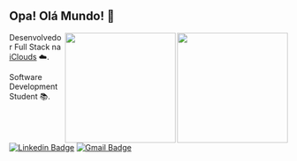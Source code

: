 ## Opa! Olá Mundo! 👋
  
<!--   <img align="right" height="200" src="https://media.giphy.com/media/vvcvtGPa4hSiN4TgeY/giphy.gif"/> -->
  <img height="200" align="right" src="https://media4.giphy.com/media/TcdpZwYDPlWXC/giphy.gif"/>
  <img align="right" height="200" src="https://64.media.tumblr.com/fc7eb06f16f4307687b8f4e2fafdc683/tumblr_pm2cyxOYl01vg0r9to1_540.gifv"/>
  
  Desenvolvedor Full Stack na [iClouds](https://github.com/iClouds-Sistemas-Web) ☁️.

  Software Development Student 📚.


  [![Linkedin Badge](https://img.shields.io/badge/-Lucas%20Braz-2777b5?style=flat-square&logo=Linkedin&logoColor=white&link=https://www.linkedin.com/in/lucas-braz-dias/)](https://www.linkedin.com/in/lucas-braz-dias/) 
  [![Gmail Badge](https://img.shields.io/badge/-lucasbrzdias@gmail.com-ac3d32?style=flat-square&logo=Gmail&logoColor=white&link=mailto:lucasbrzdias@gmail.com)](mailto:lucasbrzdias@gmail.com)

